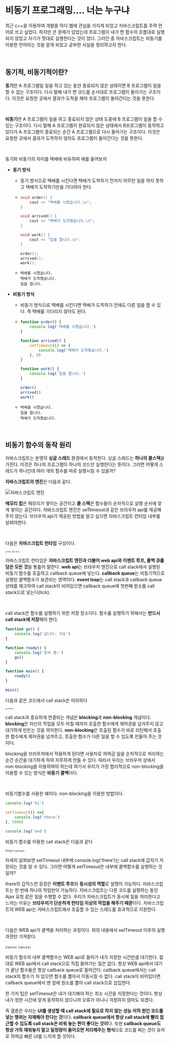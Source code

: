 # 비동기 프로그래밍.... 너는 누구냐

최근 c++을 이용하여 개발을 하다 웹에 관심을 가지게 되었고 자바스크립트를 주력 언어로 쓰고 싶었다. 하지만 큰 문제가 있었는데 프로그램이 내가 짠 함수의 흐름대로 실행되지 않았고 자기가 멋대로 실행한다는 것이 었다. 그러던 중 자바스크립트는 비동기를 이용한 언어라는 것을 알게 되었고 공부한 사실을 정리하고자 한다.



<br>

## 동기적, 비동기적이란?

**동기**란 A 프로그램일 일을 하고 있는 동안 종료되지 않은 상태이면 B 프로그램이 일을 할 수 없는 구조이다. 다시 말해 내가 짠 코드를 순서대로 프로그램이 돌아가는 구조이다. 이것은 요청한 곳에서 결과가 도착을 해야 프로그램이 돌아간다는 것을 뜻한다.

<br>



**비동기**란 A 프로그램이 일을 하고 종료되지 않은 상태 도중에 B 프로그램이 일을 할 수 있는 구조이다. 다시 말해 A 프로그램이 완료되지 않은 상태에서 B프로그램이 동작하고 있다가 A 프로그램이 종료되는 순간 A 프로그램으로 다시 돌아가는 구조이다.  이것은 요청한 곳에서 결과가 도착하지 않아도 프로그램이 돌아간다는 것을 뜻한다.

<br>



동기와 비동기의 차이를 택배에 비유하여 예를 들어보자

* **동기 방식**

  * 동기 방식으로 택배를 시킨다면 택배가 도착하기 전까지 아무런 일을 하지 못하고 택배가 도착하기만을 기다려야 한다.

  * ```c++
    void order() {
        cout << "택배를 시켰습니다.\n";
    }
    
    void arrived() {
    	cout << "택배가 도착했습니다.\n";
    }
    
    void work() {
        cout << "일을 합니다.\n";
    }
    
    order();
    arrived();
    work();
    ```

  * ```
    택배를 시켰습니다.
    택배가 도착했습니다.
    일을 합니다.
    ```

  

* **비동기 방식**

  * 비동기 방식으로 택배를 시킨다면 택배가 도착하기 전에도 다른 일을 할 수 있다. 즉 택배를 기다리지 않아도 된다.

  * ``` javascript
    function order() {
        console.log('택배를 시켰습니다.')
    }
    
    function arrived() {
        setTimeout(() => {
            console.log('택배가 도착했습니다.')
        }, 0)
    }
    
    function work() {
        console.log('일을 합니다.')
    }
    
    order()
    arrived()
    work()
    ```

    

  * ```
    택배를 시켰습니다.
    일을 합니다.
    택배가 도착했습니다.
    ```



<br>

## 비동기 함수의 동작 원리

자바스크립트는 분명히 **싱글 스레드** 환경에서 동작한다.  싱글 스레드는 **하나의 콜스택**을 가진다. 이것은 하나의 프로그램이 하나의 코드만 실행한다는 뜻이다. 그러면 어떻게 스레드가 하나인데 여러 개의 함수를 따로 실행시킬 수 있을까? 



**자바스크립트의 엔진**은 다음과 같다.

<img src="https://github.com/hansanguk0222/javascript_knowledge/blob/master/git%EC%9E%90%EB%A3%8C/%EB%B9%84%EB%8F%99%EA%B8%B0/autodraw%202020.%208.%2015.%20%EC%98%A4%ED%9B%84%204_11_05.png?raw=true" alt="자바스크립트 엔진"  />

**메모리 힙**은 메모리가 쌓이는 공간이고 **콜 스택**은 함수들이 순차적으로 실행 순서에 맞게 쌓이는 공간이다. 자바스크립트 엔진은 seTtimeout과 같은 브라우저 api를 제공해주지 않는다. 브라우저 api가 제공된 방법을 알고 싶으면 자바스크립트 런타임 내부를 살펴야한다.

<br>



다음은 **자바스크립트 런타임** 구성이다.

<img src="https://github.com/hansanguk0222/javascript_knowledge/blob/master/git%EC%9E%90%EB%A3%8C/%EB%B9%84%EB%8F%99%EA%B8%B0/autodraw%202020.%208.%2015.%20%EC%98%A4%ED%9B%84%204_37_25.png?raw=true" alt="자바스크립트 런타임" style="zoom: 33%;" />

자바스크립트 런타임은 **자바스크립트 엔진과 더불어 web api와 이벤트 루프, 콜백 큐를 담은 모든 것**을 통틀어 말한다. **web api**는 브라우저 엔진으로 call stack에서 실행된 비동기 함수를 호출하고 callback queue에 넣는다. **callback queue**는 비동기적으로 실행된 콜백함수가 보관되는 영역이다. **event loop**는 call stack과 callback queue 상태를 체크하여 call stack이 비어있으면 callback queue에 첫번째 원소를 call stack으로 넣는다(tick).

<br>



call stack은 함수를 실행하기 위한 저장 장소이다. 함수를 실행하기 위해서는 **반드시 call stack에 저장**해야 한다.

```javascript
function go() {
    console.log('갑니다. 가요')
}

function ready() {
	console.log('준비 중~')
    go()
}

function main() {
    ready()
}

main()
```



다음과 같은 코드에서 call stack은 이러하다

<img src="https://github.com/hansanguk0222/javascript_knowledge/blob/master/git%EC%9E%90%EB%A3%8C/%EB%B9%84%EB%8F%99%EA%B8%B0/autodraw%202020.%208.%2015.%20%EC%98%A4%ED%9B%84%207_17_14.png?raw=true" alt="call stack" style="zoom: 33%;" />

call stack과 중요하게 연결되는 개념은 **blocking**과 **non-blocking** 개념이다. **blocking**은 자신의 작업을 모두 마칠 때까지  호출한 함수에게 제어권을 넘겨주지 않고 대기하게 만든는 것을 의미한다. **non-blocking**은 호출된 함수가 바로 리턴해서 호출한 함수에게 제어권을 넘겨주고, 호출한 함수가 다른 일을 할 수 있도록 만들어 주는 것이다. 



blocking을 브라우저에서 적용하게 된다면 사용자로 하여금 일을 순차적으로 처리하는 순간 순간을 대기하게 하여 지루하게 만들 수 있다. 따라서 우리는 브라우저 상에서 non-blocking을 이용하여야 하는데 여기서 우리가 가장 합리적으로 non-blocking을 이용할 수 있는 방식은 **비동기 콜백**이다. 

<br>



비동기함수를 사용한 예이다. non-blocking을 이용한 방법이다.

```javascript
console.log('hi')

setTimeout(() =>{
    console.log('there')
}, 5000)

console.log('end')
```



비동기 함수를 이용한 call stack은 다음과 같다

<img src="https://github.com/hansanguk0222/javascript_knowledge/blob/master/git%EC%9E%90%EB%A3%8C/%EB%B9%84%EB%8F%99%EA%B8%B0/autodraw%202020.%208.%2016.%20%EC%98%A4%EC%A0%84%2012_19_03.png?raw=true" alt="비동기 call stack" style="zoom: 50%;" />

자세히 살펴보면 setTimeout 내부에 console.log('there')는 call stack에 갑자기 저장되는 것을 알 수 있다. 그러면 어떻게 setTimeout은 내부에 콜백함수를 실행하는 것일까?



there의 갑작스런 등장은 **이벤트 루프**와 **동시성의 역할**로 설명이 가능하다. 자바스크립트는 한 번에 하나의 작업만이 가능하다. 자바스크립트는 다른 코드를 실행하는 동안 Ajax 요청 같은 일을 수행할 수 없다.  우리가 자바스크립트가 동시에 일을 처리한다고 느끼는 이유는 **브라우저가 단순하게 런타임 이상의 작업을 해주기 때문**이다. 자바스크립트의 WEB api는 자바스크립트에서 호출할 수 있는 스레드를 효과적으로 지원한다.

<br>



다음은 WEB api가 콜백을 처리하는 과정이다. 위의 내용에서 setTimeout 이후의 실행 과정만 가져왔다.

<img src="https://github.com/hansanguk0222/javascript_knowledge/blob/master/git%EC%9E%90%EB%A3%8C/%EB%B9%84%EB%8F%99%EA%B8%B0/autodraw%202020.%208.%2016.%20%EC%98%A4%EC%A0%84%2012_44_06.png?raw=true" alt="콜백처리1" style="zoom:50%;" />

<img src="https://github.com/hansanguk0222/javascript_knowledge/blob/master/git%EC%9E%90%EB%A3%8C/%EB%B9%84%EB%8F%99%EA%B8%B0/autodraw%202020.%208.%2016.%20%EC%98%A4%EC%A0%84%2012_46_45.png?raw=true" alt="콜백 동작2" style="zoom:50%;" />

비동기 함수의 내부 콜백함수는 WEB api로 들어가 내가 지정한 시간만큼 대기한다. 절대로 WEB api에서 call stack으로 직접 들어가는 일은 없다. 항상 WEB api에서 대기가 끝난 함수들은 항상 callback queue로 들어간다. callback queue에서는 call stack의 함수가 차 있으면 함수를 뽑아서 이동시킬 수 없다. call stack이 비어있다면 callback queue에서 맨 앞에 원소를 뽑아 call stack으로 삽입한다.



한 가지 팁은 setTimeout은 내가 대기해야 하는 최소 시간을 지정한다는 것이다. 항상 내가 정한 시간에 맞게 동작하지 않으니까 오류가 아니니 걱정하지 않아도 되겠다.



즉 결론은 우리는 **UI를 생성할 때 call stack에 필요로 하지 않는 성능 저하 원인 코드를 넣는 행위는 자제해야 한다는 것**이다. **callback queue에서 항상 call stack에 빨리 접근할 수 있도록 call stack은 비워 놓는 편이 좋다는 것이**다. 또한 **callback queue도 항상 가득 채워놓지 말고 일정량이 들어오면 처리해주는 형식**으로 코드를 짜는 것이 유저로 하여금 빠른 UI를 느끼게 할 것이다.
